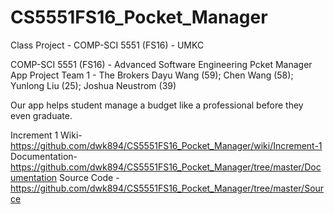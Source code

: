 # CS5551FS16_Pocket_Manager
Class Project - COMP-SCI 5551 (FS16) - UMKC

COMP-SCI 5551 (FS16) - Advanced Software Engineering
Pcket Manager App
Project Team 1 - The Brokers
Dayu Wang (59); 
Chen Wang (58); 
Yunlong Liu (25); 
Joshua Neustrom (39)

Our app helps student manage a budget like a professional before they even graduate. 

Increment 1 Wiki- https://github.com/dwk894/CS5551FS16_Pocket_Manager/wiki/Increment-1
Documentation-https://github.com/dwk894/CS5551FS16_Pocket_Manager/tree/master/Documentation 
Source Code - https://github.com/dwk894/CS5551FS16_Pocket_Manager/tree/master/Source


